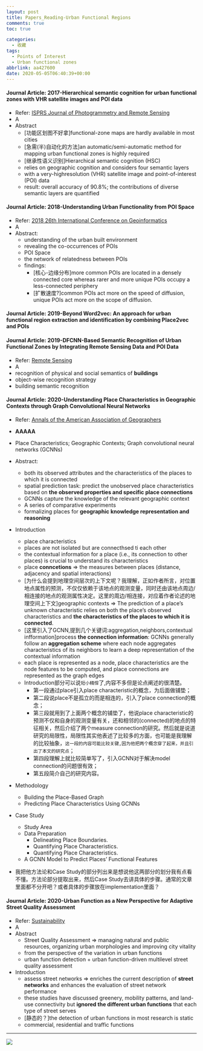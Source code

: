 ```yaml
---
layout: post
title: Papers_Reading-Urban Functional Regions
comments: true
toc: true

categories:
  - 收藏
tags:
  - Points of Interest
  - Urban functional zones
abbrlink: aa427600
date: 2020-05-05T06:40:39+00:00
---
```


> 


<!--more-->



#### Journal Article: 2017-Hierarchical semantic cognition for urban functional zones with VHR satellite images and POI data 
- Refer: [ISPRS Journal of Photogrammetry and Remote Sensing](http://dx.doi.org/10.1016/j.isprsjprs.2017.09.007)
- A
- Abstract
  - [功能区划图不好拿]functional-zone maps are hardly available in most cities
  - [急需(半)自动化的方法]an automatic/semi-automatic method for mapping urban functional zones is highly required
  - [继承性语义识别]Hierarchical semantic cognition (HSC) 
  - relies on geographic cognition and considers four semantic layers
  - with a very-highresolution (VHR) satellite image and point-of-interest (POI) data
  - result:  overall accuracy of 90.8%; the contributions of diverse semantic layers are quantified


#### Journal Article: 2018-Understanding Urban Functionality from POI Space
- Refer: [2018 26th International Conference on Geoinformatics](https://ieeexplore.ieee.org/abstract/document/8557122/)
- A
- Abstract:
  - understanding of the urban built environment
  - revealing the co-occurrences of POIs 
  - POI Space
  - the network of relatedness between POIs
  - findings:
    - [核心-边缘分布]more common POIs are located in a densely connected core whereas rarer and more unique POIs occupy a less-connected periphery
    - [扩散速度?]common POIs act more on the speed of diffusion, unique POIs act more on the scope of diffusion.


#### Journal Article: 2019-Beyond Word2vec: An approach for urban functional region extraction and identification by combining Place2vec and POIs



#### Journal Article: 2019-DFCNN-Based Semantic Recognition of Urban Functional Zones by Integrating Remote Sensing Data and POI Data
- Refer: [Remote Sensing](https://www.mdpi.com/2072-4292/12/7/1088)
- A
- recognition of physical and social semantics of **buildings**
- object-wise recognition strategy
- building semantic recognition



#### Journal Article: 2020-Understanding Place Characteristics in Geographic Contexts through Graph Convolutional Neural Networks
- Refer: [Annals of the American Association of Geographers](https://www.tandfonline.com/doi/full/10.1080/24694452.2019.1694403)
- **AAAAA**
- Place Characteristics; Geographic Contexts; Graph convolutional neural networks (GCNNs) 
- Abstract:
  - both its observed attributes and the characteristics of the places to which it is connected
  -  spatial prediction task: predict the unobserved place characteristics based on **the observed properties and specific place connections**
  -  GCNNs capture the knowledge of the relevant geographic context
  -  A series of comparative experiments
  -  formalizing places for **geographic knowledge representation and reasoning**

- Introduction
  - place characteristics
  - places are not isolated but are connecthsed ti each other
  - the contextual information for a place (i.e., its connection to other places) is crucial to understand its characteristics
  - place **conncetions** => the measures between places (distance, adjacency and spatial interactions)
  - [为什么会提到地理空间层次的上下文呢？我理解，正如作者所言，对位置地点属性的预测，不仅仅依赖于该地点的观测变量，同时还由该地点周边/相连接的地点的观测属性决定。这里的周边/相连接，对应着作者论述的地理空间上下文]geographic contexts => The prediction of a place’s unknown characteristic relies on both the place’s observed characteristics and **the characteristics of the places to which it is connected**. 
  - [这里引入了GCNN,提到几个关键词:aggregation,neighbors,contextual infformation]process **the connection information**: GCNNs generally follow an **aggregation scheme** where each node aggregates characteristics of its neighbors to learn a deep representation of the contextual information
  - each place is represented as a node, place characteristics are the node features to be computed, and place connections are represented as the graph edges
  - Introduction部分可以说`短小精悍`了,内容不多但是论点阐述的很清楚。
    - 第一段通过place引入place characteristic的概念，为后面做铺垫；
    - 第二段说place不是孤立的而是相连的，引入了place connection的概念；
    - 第三段就用到了上面两个概念的铺垫了，他说place characteristic的预测不仅和自身的观测变量有关，还和相邻的(connected)的地点的特征相关，然后介绍了两个measure connection的研究。然后就是说道研究的局限性，局限性其实他表述了比较多的方面，也可能是我理解的比较抽象，`这一段的内容可能比较关键,因为他把两个概念穿了起来，并且引出了本文的研究点`；
    - 第四段理解上就比较简单写了，引入GCNN对于解决model connection的问题很有效；
    - 第五段简介自己的研究内容。

- Methodology
  - Building the Place-Based Graph
  - Predicting Place Characteristics Using GCNNs
- Case Study
  - Study Area
  - Data Preparation
    - Delineating Place Boundaries.
    - Quantifying Place Characteristics.
    - Quantifying Place Characteristics.
  - A GCNN Model to Predict Places’ Functional Features
- 我把他方法论和Case Study的部分列出来是想说他这两部分的划分我有点看不懂。方法论部分提取出来，然后Case Study去讲具体的步骤。通常的文章里面都不分开吧？或者具体的步骤放在implementation里面？


#### Journal Article: 2020-Urban Function as a New Perspective for Adaptive Street Quality Assessment
- Refer: [Sustainability](http://dx.doi.org/10.3390/su12041296)
- A
- Abstract
  - Street Quality Assessment => managing natural and public resources, organizing urban morphologies and improving city vitality
  - from the perspective of the variation in urban functions
  - urban function detection + urban function-driven multilevel street quality assessment
- Introduction 
  - assess street networks => enriches the current description of **street networks** and enhances the evaluation of street network performance
  - these studies have discussed greenery, mobility patterns, and land-use connectivity but **ignored the different urban functions** that each type of street serves
  - [静态的？]the detection of urban functions in most research is static
  - commercial, residential and traffic functions

***

![](https://cdn.jsdelivr.net/gh/xunhs/image_host/history/usr/uploads/2020/20200505120208.png)


